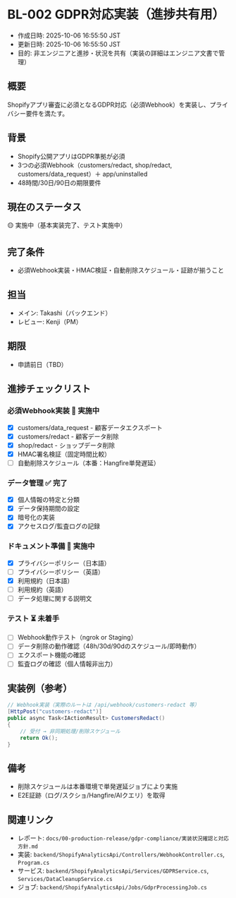 # BL-002 GDPR対応実装（進捗共有用）

- 作成日時: 2025-10-06 16:55:50 JST
- 更新日時: 2025-10-06 16:55:50 JST
- 目的: 非エンジニアと進捗・状況を共有（実装の詳細はエンジニア文書で管理）

## 概要
Shopifyアプリ審査に必須となるGDPR対応（必須Webhook）を実装し、プライバシー要件を満たす。

## 背景
- Shopify公開アプリはGDPR準拠が必須
- 3つの必須Webhook（customers/redact, shop/redact, customers/data_request）＋ app/uninstalled
- 48時間/30日/90日の期限要件

## 現在のステータス
🟡 実施中（基本実装完了、テスト実施中）

## 完了条件
- 必須Webhook実装・HMAC検証・自動削除スケジュール・証跡が揃うこと

## 担当
- メイン: Takashi（バックエンド）
- レビュー: Kenji（PM）

## 期限
- 申請前日（TBD）

## 進捗チェックリスト

### 必須Webhook実装 🔄 実施中
- [x] customers/data_request - 顧客データエクスポート
- [x] customers/redact - 顧客データ削除
- [x] shop/redact - ショップデータ削除
- [x] HMAC署名検証（固定時間比較）
- [ ] 自動削除スケジュール（本番：Hangfire単発遅延）

### データ管理 ✅ 完了
- [x] 個人情報の特定と分類
- [x] データ保持期間の設定
- [x] 暗号化の実装
- [x] アクセスログ/監査ログの記録

### ドキュメント準備 🔄 実施中
- [x] プライバシーポリシー（日本語）
- [ ] プライバシーポリシー（英語）
- [x] 利用規約（日本語）
- [ ] 利用規約（英語）
- [ ] データ処理に関する説明文

### テスト ⏳ 未着手
- [ ] Webhook動作テスト（ngrok or Staging）
- [ ] データ削除の動作確認（48h/30d/90dのスケジュール/即時動作）
- [ ] エクスポート機能の確認
- [ ] 監査ログの確認（個人情報非出力）

## 実装例（参考）
```csharp
// Webhook実装（実際のルートは /api/webhook/customers-redact 等）
[HttpPost("customers-redact")]
public async Task<IActionResult> CustomersRedact()
{
    // 受付 → 非同期処理/削除スケジュール
    return Ok();
}
```

## 備考
- 削除スケジュールは本番環境で単発遅延ジョブにより実施
- E2E証跡（ログ/スクショ/Hangfire/AIクエリ）を取得

## 関連リンク
- レポート: `docs/00-production-release/gdpr-compliance/実装状況確認と対応方針.md`
- 実装: `backend/ShopifyAnalyticsApi/Controllers/WebhookController.cs`, `Program.cs`
- サービス: `backend/ShopifyAnalyticsApi/Services/GDPRService.cs`, `Services/DataCleanupService.cs`
- ジョブ: `backend/ShopifyAnalyticsApi/Jobs/GdprProcessingJob.cs`
